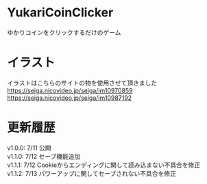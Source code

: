 # YukariCoinClicker
ゆかりコインをクリックするだけのゲーム
# イラスト
イラストはこちらのサイトの物を使用させて頂きました  
https://seiga.nicovideo.jp/seiga/im10970859  
https://seiga.nicovideo.jp/seiga/im10987192  
# 更新履歴
v1.0.0: 7/11 公開  
v1.1.0: 7/12 セーブ機能追加  
v1.1.1: 7/12 Cookieからエンディングに関して読み込まない不具合を修正  
v1.1.2: 7/13 パワーアップに関してセーブされない不具合を修正  
